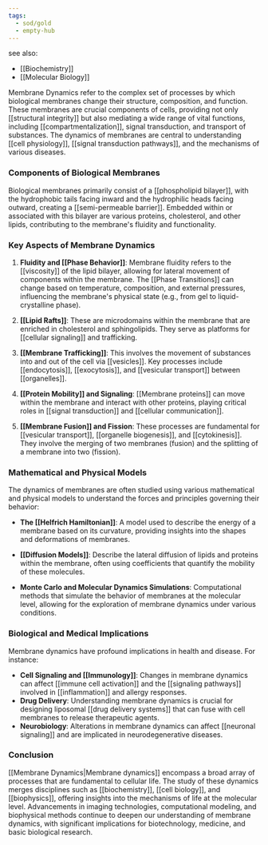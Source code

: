 ```yaml
---
tags:
  - sod/gold
  - empty-hub
---
```


see also:
- [[Biochemistry]]
- [[Molecular Biology]]

Membrane Dynamics refer to the complex set of processes by which biological membranes change their structure, composition, and function. These membranes are crucial components of cells, providing not only [[structural integrity]] but also mediating a wide range of vital functions, including [[compartmentalization]], signal transduction, and transport of substances. The dynamics of membranes are central to understanding [[cell physiology]], [[signal transduction pathways]], and the mechanisms of various diseases.

### Components of Biological Membranes

Biological membranes primarily consist of a [[phospholipid bilayer]], with the hydrophobic tails facing inward and the hydrophilic heads facing outward, creating a [[semi-permeable barrier]]. Embedded within or associated with this bilayer are various proteins, cholesterol, and other lipids, contributing to the membrane's fluidity and functionality.

### Key Aspects of Membrane Dynamics

1. **Fluidity and [[Phase Behavior]]**: Membrane fluidity refers to the [[viscosity]] of the lipid bilayer, allowing for lateral movement of components within the membrane. The [[Phase Transitions]] can change based on temperature, composition, and external pressures, influencing the membrane's physical state (e.g., from gel to liquid-crystalline phase).

2. **[[Lipid Rafts]]**: These are microdomains within the membrane that are enriched in cholesterol and sphingolipids. They serve as platforms for [[cellular signaling]] and trafficking.

3. **[[Membrane Trafficking]]**: This involves the movement of substances into and out of the cell via [[vesicles]]. Key processes include [[endocytosis]], [[exocytosis]], and [[vesicular transport]] between [[organelles]].

4. **[[Protein Mobility]] and Signaling**: [[Membrane proteins]] can move within the membrane and interact with other proteins, playing critical roles in [[signal transduction]] and [[cellular communication]].

5. **[[Membrane Fusion]] and Fission**: These processes are fundamental for [[vesicular transport]], [[organelle biogenesis]], and [[cytokinesis]]. They involve the merging of two membranes (fusion) and the splitting of a membrane into two (fission).

### Mathematical and Physical Models

The dynamics of membranes are often studied using various mathematical and physical models to understand the forces and principles governing their behavior:

- **The [[Helfrich Hamiltonian]]**: A model used to describe the energy of a membrane based on its curvature, providing insights into the shapes and deformations of membranes.

- **[[Diffusion Models]]**: Describe the lateral diffusion of lipids and proteins within the membrane, often using coefficients that quantify the mobility of these molecules.

- **Monte Carlo and Molecular Dynamics Simulations**: Computational methods that simulate the behavior of membranes at the molecular level, allowing for the exploration of membrane dynamics under various conditions.

### Biological and Medical Implications

Membrane dynamics have profound implications in health and disease. For instance:

- **Cell Signaling and [[Immunology]]**: Changes in membrane dynamics can affect [[immune cell activation]] and the [[signaling pathways]] involved in [[inflammation]] and allergy responses.
- **Drug Delivery**: Understanding membrane dynamics is crucial for designing liposomal [[drug delivery systems]] that can fuse with cell membranes to release therapeutic agents.
- **Neurobiology**: Alterations in membrane dynamics can affect [[neuronal signaling]] and are implicated in neurodegenerative diseases.

### Conclusion

[[Membrane Dynamics|Membrane dynamics]] encompass a broad array of processes that are fundamental to cellular life. The study of these dynamics merges disciplines such as [[biochemistry]], [[cell biology]], and [[biophysics]], offering insights into the mechanisms of life at the molecular level. Advancements in imaging technologies, computational modeling, and biophysical methods continue to deepen our understanding of membrane dynamics, with significant implications for biotechnology, medicine, and basic biological research.
